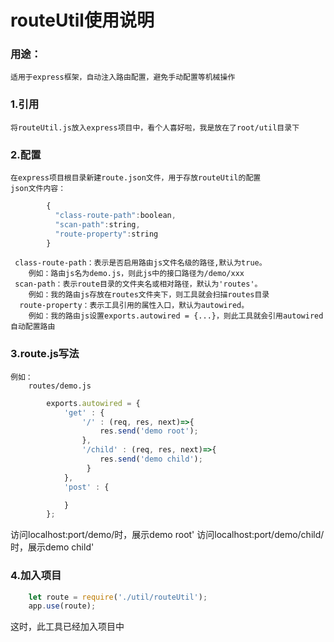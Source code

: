 # routeUtil使用说明
  ### 用途：
    适用于express框架，自动注入路由配置，避免手动配置等机械操作
  ### 1.引用
    将routeUtil.js放入express项目中，看个人喜好啦，我是放在了root/util目录下
  ### 2.配置
    在express项目根目录新建route.json文件，用于存放routeUtil的配置
    json文件内容：
```javascript
        {
          "class-route-path":boolean,
          "scan-path":string,
          "route-property":string
        }
```
     class-route-path：表示是否启用路由js文件名级的路径,默认为true。
        例如：路由js名为demo.js，则此js中的接口路径为/demo/xxx
     scan-path：表示route目录的文件夹名或相对路径，默认为'routes'。
        例如：我的路由js存放在routes文件夹下，则工具就会扫描routes目录
      route-property：表示工具引用的属性入口，默认为autowired。
        例如：我的路由js设置exports.autowired = {...}，则此工具就会引用autowired自动配置路由
   ### 3.route.js写法
    例如：
        routes/demo.js
```javascript
        exports.autowired = {
            'get' : {
                '/' : (req, res, next)=>{
                    res.send('demo root');
                },
                '/child' : (req, res, next)=>{
                    res.send('demo child');
                 }
            },
            'post' : {

            }
        };
```
   访问localhost:port/demo/时，展示demo root'
   访问localhost:port/demo/child/时，展示demo child'
   ### 4.加入项目
```javascript
    let route = require('./util/routeUtil');
    app.use(route);
```
   这时，此工具已经加入项目中
